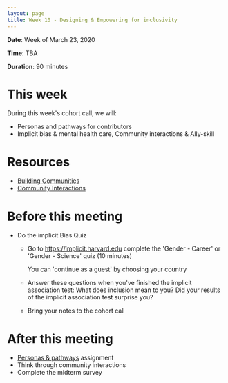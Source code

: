 ```yaml
---
layout: page
title: Week 10 - Designing & Empowering for inclusivity
---
```


**Date**: Week of March 23, 2020

**Time**: TBA

**Duration**: 90 minutes

# This week

During this week's cohort call, we will:
- Personas and pathways for contributors
- Implicit bias & mental health care, Community interactions & Ally-skill

# Resources

- [Building Communities](https://mozilla.github.io/open-leadership-training-series/articles/building-communities-of-contributors/)
- [Community Interactions](https://medium.com/mozilla-open-innovation/a-framework-of-open-practices-9a17fe1645a3)

# Before this meeting

- Do the implicit Bias Quiz
    - Go to https://implicit.harvard.edu complete the 'Gender - Career' or 'Gender - Science' quiz (10 minutes)
    
        You can 'continue as a guest' by choosing your country

    - Answer these questions when you've finished the implicit association test: What does inclusion mean to you? Did your results of the implicit association test surprise you?
    - Bring your notes to the cohort call

# After this meeting

- [Personas & pathways](https://mozilla.github.io/open-leadership-training-series/articles/building-communities-of-contributors/bring-on-contributors-using-personas-and-pathways/) assignment
- Think through community interactions
- Complete the midterm survey